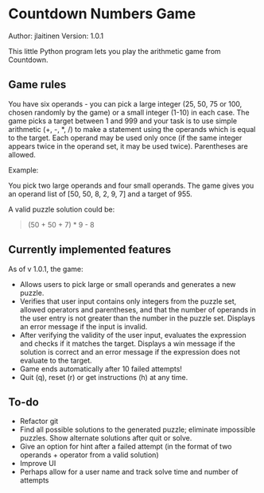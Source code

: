 # Countdown Numbers Game

Author: jlaitinen
Version: 1.0.1

This little Python program lets you play the arithmetic game from Countdown. 

## Game rules

You have six operands - you can pick a large integer (25, 50, 75 or 100, chosen randomly by the game) or a small integer (1-10) in each case. The game picks a target between 1 and 999 and your task is to use simple arithmetic (+, -, *, /) to make a statement using the operands which is equal to the target. Each operand may be used only once (if the same integer appears twice in the operand set, it may be used twice). Parentheses are allowed. 

Example: 

You pick two large operands and four small operands. The game gives you an operand list of [50, 50, 8, 2, 9, 7] and a target of 955. 

A valid puzzle solution could be: 

> (50 + 50 + 7) * 9 - 8

## Currently implemented features

As of v 1.0.1, the game:
- Allows users to pick large or small operands and generates a new puzzle.
- Verifies that user input contains only integers from the puzzle set, allowed operators and parentheses, and that the number of operands in the user entry is not greater than the number in the puzzle set. Displays an error message if the input is invalid.
- After verifying the validity of the user input, evaluates the expression and checks if it matches the target. Displays a win message if the solution is correct and an error message if the expression does not evaluate to the target.
- Game ends automatically after 10 failed attempts!
- Quit (q), reset (r) or get instructions (h) at any time.


## To-do

- Refactor git
- Find all possible solutions to the generated puzzle; eliminate impossible puzzles. Show alternate solutions after quit or solve.
- Give an option for hint after a failed attempt (in the format of two operands + operator from a valid solution)
- Improve UI
- Perhaps allow for a user name and track solve time and number of attempts